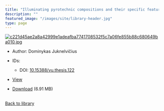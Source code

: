 ```yaml
---
title: "Illuminating pyrotechnic compositions and their specific features (Doctoral Dissertation)"
description: ""
featured_image: "/images/site/library-header.jpg"
type: page
---
```


<a href="https://drive.google.com/uc?export=view&id=1VU1BhXV_3icFoajMGaJGn69VUhDfd7KG" target="_blank">![c221d45ae2a8a42999e1adeafba7741708532f5c7a06fe855b88c680649ba010.jpg](/images/library/c221d45ae2a8a42999e1adeafba7741708532f5c7a06fe855b88c680649ba010.jpg)</a>
* Author: Dominykas Juknelvičius
* IDs:
  * DOI: <a href="https://dx.doi.org/10.15388/vu.thesis.122" target="_blank">10.15388/vu.thesis.122</a>
* <a href="https://drive.google.com/uc?export=view&id=1VU1BhXV_3icFoajMGaJGn69VUhDfd7KG" target="_blank">View</a>

* [Download](https://drive.google.com/uc?export=download&id=1VU1BhXV_3icFoajMGaJGn69VUhDfd7KG) (6.91 MB)

<br />[Back to library](/library/)
